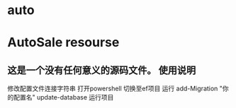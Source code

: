 # auto
AutoSale resourse 
===================================
  这是一个没有任何意义的源码文件。
使用说明
--------------------------
  修改配置文件连接字符串
  打开powershell  切换至ef项目
  运行 add-Migration "你的配置名"
  update-database
  运行项目
